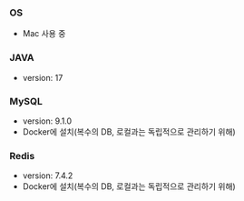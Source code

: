 ### OS
* Mac 사용 중
### JAVA
* version: 17
### MySQL
* version: 9.1.0
* Docker에 설치(복수의 DB, 로컬과는 독립적으로 관리하기 위해)
### Redis
* version: 7.4.2
* Docker에 설치(복수의 DB, 로컬과는 독립적으로 관리하기 위해)